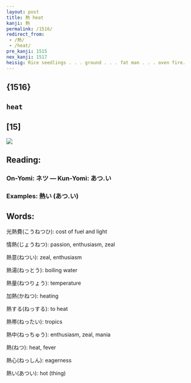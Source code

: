 ```yaml
---
layout: post
title: 熱 heat
kanji: 熱
permalink: /1516/
redirect_from:
 - /熱/
 - /heat/
pre_kanji: 1515
nex_kanji: 1517
heisig: Rice seedlings . . . ground . . . fat man . . . oven fire.
---
```


## {1516}

## `heat`

## [15]

<div class="stroke"><img src="E786B1.png" /></div>

## Reading:

### On-Yomi: ネツ &mdash; Kun-Yomi: あつ.い

### Examples: 熱い (あつ.い)

## Words:

光熱費(こうねつひ): cost of fuel and light

情熱(じょうねつ): passion, enthusiasm, zeal

熱意(ねつい): zeal, enthusiasm

熱湯(ねっとう): boiling water

熱量(ねつりょう): temperature

加熱(かねつ): heating

熱する(ねっする): to heat

熱帯(ねったい): tropics

熱中(ねっちゅう): enthusiasm, zeal, mania

熱(ねつ): heat, fever

熱心(ねっしん): eagerness

熱い(あつい): hot (thing)
